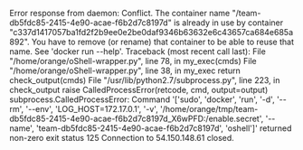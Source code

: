  Error response from daemon: Conflict. The container name "/team-db5fdc85-2415-4e90-acae-f6b2d7c8197d" is already in use by container "c337d1417057ba1fd2f2b9ee0e2be0daf9346b63632e6c43657ca684e685a892". You have to remove (or rename) that container to be able to reuse that name.
See 'docker run --help'.
Traceback (most recent call last):
  File "/home/orange/oShell-wrapper.py", line 78, in <module>
    my_exec(cmds)
  File "/home/orange/oShell-wrapper.py", line 38, in my_exec
    return check_output(cmds)
  File "/usr/lib/python2.7/subprocess.py", line 223, in check_output
    raise CalledProcessError(retcode, cmd, output=output)
subprocess.CalledProcessError: Command '['sudo', 'docker', 'run', '-d', '--rm', '--env', 'LOG_HOST=172.17.0.1', '-v', '/home/orange/tmp/team-db5fdc85-2415-4e90-acae-f6b2d7c8197d_X6wPFD:/enable.secret', '--name', 'team-db5fdc85-2415-4e90-acae-f6b2d7c8197d', 'oshell']' returned non-zero exit status 125
Connection to 54.150.148.61 closed.